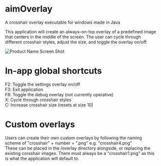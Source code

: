 # aimOverlay  
  
A crosshair overlay executable for windows made in Java

This application will create an always-on-top overlay of a predefined image that centers in the middle of the screen. The user can cycle through different crosshair styles, adjust the size, and toggle the overlay on/off.

![Product Name Screen Shot][product-screenshot]

# In-app global shortcuts

F2: Toggle the settings overlay on/off  
F3: Exit application  
F8: Toggle the debug overlay (not currently operative)  
X: Cycle through crosshair styles  
C: Increase crosshair size (resets at size 10)  

# Custom overlays

Users can create their own custom overlays by following the naming scheme of "crosshair" + number + ".png" e.g. "crosshair4.png"  
These can be placed in the /overlay directory alongside, 
or replacing the existing corsshair images. 
There must always be a "crosshair1.png" as this is what the application will default to.

<!-- MARKDOWN LINKS & IMAGES -->
<!-- https://www.markdownguide.org/basic-syntax/#reference-style-links -->
[product-screenshot]: https://windsywinds.github.io/thumbnails/overlaythumb.jpg